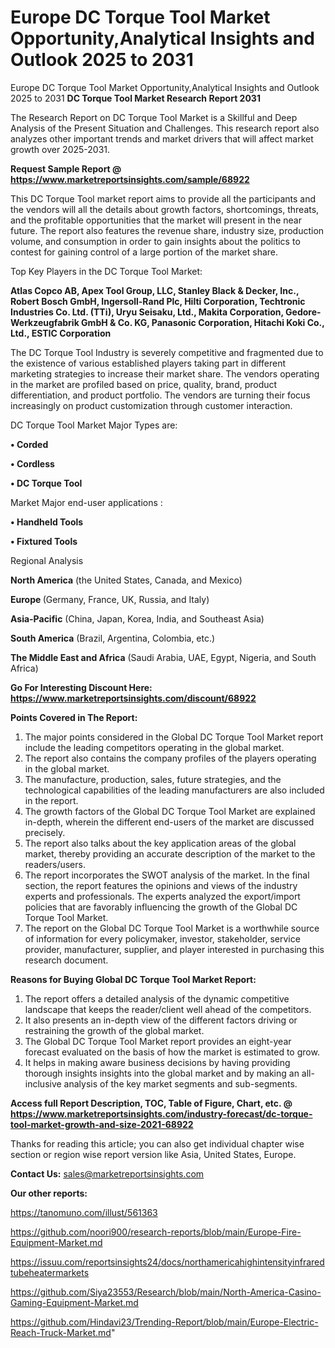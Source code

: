 # Europe DC Torque Tool Market Opportunity,Analytical Insights and Outlook 2025 to 2031
Europe DC Torque Tool Market Opportunity,Analytical Insights and Outlook 2025 to 2031
<strong>DC Torque Tool Market Research Report 2031</strong>

The Research Report on DC Torque Tool Market is a Skillful and Deep Analysis of the Present Situation and Challenges. This research report also analyzes other important trends and market drivers that will affect market growth over 2025-2031.

<strong>Request Sample Report @ <a href=https://www.marketreportsinsights.com/sample/68922>https://www.marketreportsinsights.com/sample/68922</a></strong>

This DC Torque Tool market report aims to provide all the participants and the vendors will all the details about growth factors, shortcomings, threats, and the profitable opportunities that the market will present in the near future. The report also features the revenue share, industry size, production volume, and consumption in order to gain insights about the politics to contest for gaining control of a large portion of the market share.

Top Key Players in the DC Torque Tool Market:

<strong>Atlas Copco AB, Apex Tool Group, LLC, Stanley Black & Decker, Inc., Robert Bosch GmbH, Ingersoll-Rand Plc, Hilti Corporation, Techtronic Industries Co. Ltd. (TTi), Uryu Seisaku, Ltd., Makita Corporation, Gedore-Werkzeugfabrik GmbH & Co. KG, Panasonic Corporation, Hitachi Koki Co., Ltd., ESTIC Corporation</strong>

The DC Torque Tool Industry is severely competitive and fragmented due to the existence of various established players taking part in different marketing strategies to increase their market share. The vendors operating in the market are profiled based on price, quality, brand, product differentiation, and product portfolio. The vendors are turning their focus increasingly on product customization through customer interaction.

DC Torque Tool Market Major Types are:

<strong>• Corded

• Cordless

• DC Torque Tool</strong>

Market Major end-user applications :

<strong>• Handheld Tools

• Fixtured Tools</strong>

Regional Analysis

</u><strong><b>North America</b></strong> (the United States, Canada, and Mexico)

<strong><b>Europe </b></strong>(Germany, France, UK, Russia, and Italy)

<strong><b>Asia-Pacific</b></strong> (China, Japan, Korea, India, and Southeast Asia)

<strong><b>South America</b></strong> (Brazil, Argentina, Colombia, etc.)

<strong><b>The Middle East and Africa</b></strong> (Saudi Arabia, UAE, Egypt, Nigeria, and South Africa)

<strong>Go For Interesting Discount Here: <a href=https://www.marketreportsinsights.com/discount/68922>https://www.marketreportsinsights.com/discount/68922</a></strong>

<strong>Points Covered in The Report:</strong>
<ol>
  <li>The major points considered in the Global DC Torque Tool Market report include the leading competitors operating in the global market.</li>
  <li>The report also contains the company profiles of the players operating in the global market.</li>
  <li>The manufacture, production, sales, future strategies, and the technological capabilities of the leading manufacturers are also included in the report.</li>
  <li>The growth factors of the Global DC Torque Tool Market are explained in-depth, wherein the different end-users of the market are discussed precisely.</li>
  <li>The report also talks about the key application areas of the global market, thereby providing an accurate description of the market to the readers/users.</li>
  <li>The report incorporates the SWOT analysis of the market. In the final section, the report features the opinions and views of the industry experts and professionals. The experts analyzed the export/import policies that are favorably influencing the growth of the Global DC Torque Tool Market.</li>
  <li>The report on the Global DC Torque Tool Market is a worthwhile source of information for every policymaker, investor, stakeholder, service provider, manufacturer, supplier, and player interested in purchasing this research document.</li>
</ol>
<strong>Reasons for Buying Global DC Torque Tool Market Report:</strong>

<ol>
  <li>The report offers a detailed analysis of the dynamic competitive landscape that keeps the reader/client well ahead of the competitors.</li>
  <li>It also presents an in-depth view of the different factors driving or restraining the growth of the global market.</li>
  <li>The Global DC Torque Tool Market report provides an eight-year forecast evaluated on the basis of how the market is estimated to grow.</li>
  <li>It helps in making aware business decisions by having providing thorough insights insights into the global market and by making an all-inclusive analysis of the key market segments and sub-segments.</li>
</ol>
<strong>Access full Report Description, TOC, Table of Figure, Chart, etc. @ <a href=https://www.marketreportsinsights.com/industry-forecast/dc-torque-tool-market-growth-and-size-2021-68922>https://www.marketreportsinsights.com/industry-forecast/dc-torque-tool-market-growth-and-size-2021-68922</a></strong>


Thanks for reading this article; you can also get individual chapter wise section or region wise report version like Asia, United States, Europe.

<strong>Contact Us:</strong>
sales@marketreportsinsights.com

<strong>Our other reports:</strong>

<a href=https://tanomuno.com/illust/561363>https://tanomuno.com/illust/561363</a>

<a href=https://github.com/noori900/research-reports/blob/main/Europe-Fire-Equipment-Market.md>https://github.com/noori900/research-reports/blob/main/Europe-Fire-Equipment-Market.md</a>

<a href=https://issuu.com/reportsinsights24/docs/northamericahighintensityinfraredtubeheatermarkets>https://issuu.com/reportsinsights24/docs/northamericahighintensityinfraredtubeheatermarkets</a>

<a href=https://github.com/Siya23553/Research/blob/main/North-America-Casino-Gaming-Equipment-Market.md>https://github.com/Siya23553/Research/blob/main/North-America-Casino-Gaming-Equipment-Market.md</a>

<a href=https://github.com/Hindavi23/Trending-Report/blob/main/Europe-Electric-Reach-Truck-Market.md>https://github.com/Hindavi23/Trending-Report/blob/main/Europe-Electric-Reach-Truck-Market.md</a>"
